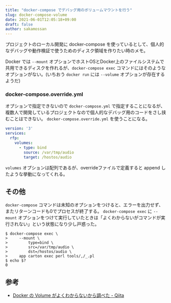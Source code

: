 ```yaml
---
title: "docker-compose でデバッグ用のボリュームマウントを行う"
slug: docker-compose-volume
date: 2021-06-01T12:05:18+09:00
draft: false
author: sakamossan
---
```


プロジェクトのローカル開発に docker-compose を使っているとして、個人的なデバッグや動作検証で使うためのディスク領域を作りたい時のメモ。

Docker では `--mount` オプションでホストOSとDocker上のファイルシステムで共用できるディスクを作れるが、`docker-compose exec` コマンドにはそのようなオプションがない。(いちおう `docker run` には `--volume` オプションが存在するようだ)

### docker-compose.override.yml

オプションで指定できないので `docker-compose.yml` で指定することになるが、複数人で開発しているプロジェクトなので個人的なデバッグ用のコードをさし挟むことはできない。 `docker-compose.override.yml` を使うことになる。

```yaml
version: '3'
services:
  rfp:
    volumes:
      - type: bind
        source: /var/tmp/audio
        target: /hostos/audio
```

`volumes` オプションは配列であるが、overrideファイルで定義すると append したような挙動になってくれる。

## その他

`docker-compose` コマンドは未知のオプションをつけると、エラーを出力せず、またリターンコードも0でプロセスが終了する。
`docker-compose exec` に `--mount` オプションをつけて実行していたときは「よくわからないがコマンドが実行されない」という状態になり少し戸惑った。

```console
$ docker-compose exec \
>     --mount \
>         type=bind \
>         src=/var/tmp/audio \
>         dst=/hostos/audio \
>     app carton exec perl tools/,/_.pl
$ echo $?
0
```

## 参考

- [Docker の Volume がよくわからないから調べた - Qiita](https://qiita.com/aki_55p/items/63c47214cab7bcb027e0)
